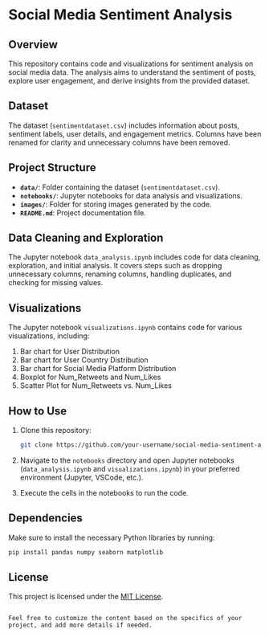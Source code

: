  
# Social Media Sentiment Analysis

## Overview

This repository contains code and visualizations for sentiment analysis on social media data. The analysis aims to understand the sentiment of posts, explore user engagement, and derive insights from the provided dataset.

## Dataset

The dataset (`sentimentdataset.csv`) includes information about posts, sentiment labels, user details, and engagement metrics. Columns have been renamed for clarity and unnecessary columns have been removed.

## Project Structure

- **`data/`**: Folder containing the dataset (`sentimentdataset.csv`).
- **`notebooks/`**: Jupyter notebooks for data analysis and visualizations.
- **`images/`**: Folder for storing images generated by the code.
- **`README.md`**: Project documentation file.

## Data Cleaning and Exploration

The Jupyter notebook `data_analysis.ipynb` includes code for data cleaning, exploration, and initial analysis. It covers steps such as dropping unnecessary columns, renaming columns, handling duplicates, and checking for missing values.

## Visualizations

The Jupyter notebook `visualizations.ipynb` contains code for various visualizations, including:

1. Bar chart for User Distribution
2. Bar chart for User Country Distribution
3. Bar chart for Social Media Platform Distribution
4. Boxplot for Num_Retweets and Num_Likes
5. Scatter Plot for Num_Retweets vs. Num_Likes

## How to Use

1. Clone this repository:
   ```bash
   git clone https://github.com/your-username/social-media-sentiment-analysis.git
   ```

2. Navigate to the `notebooks` directory and open Jupyter notebooks (`data_analysis.ipynb` and `visualizations.ipynb`) in your preferred environment (Jupyter, VSCode, etc.).

3. Execute the cells in the notebooks to run the code.

## Dependencies

Make sure to install the necessary Python libraries by running:
```bash
pip install pandas numpy seaborn matplotlib
```

 

## License

This project is licensed under the [MIT License](LICENSE.md).
```

Feel free to customize the content based on the specifics of your project, and add more details if needed.

